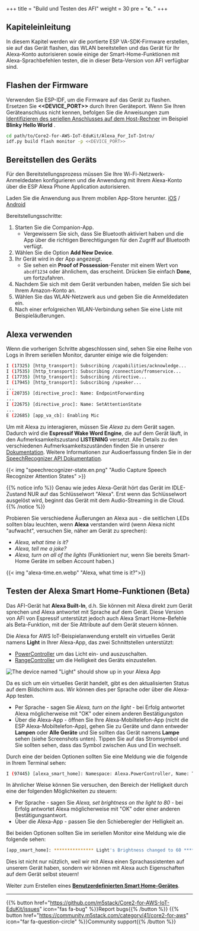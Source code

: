 +++
title = "Build und Testen des AFI"
weight = 30
pre = "<b>c. </b>"
+++

## Kapiteleinleitung
In diesem Kapitel werden wir die portierte ESP VA-SDK-Firmware erstellen, sie auf das Gerät flashen, das WLAN bereitstellen und das Gerät für Ihr Alexa-Konto autorisieren sowie einige der Smart-Home-Funktionen mit Alexa-Sprachbefehlen testen, die in dieser Beta-Version von AFI verfügbar sind.

## Flashen der Firmware
Verwenden Sie ESP-IDF, um die Firmware auf das Gerät zu flashen. Ersetzen Sie **<<DEVICE_PORT>>**  durch Ihren Geräteport. Wenn Sie Ihren Geräteanschluss nicht kennen, befolgen Sie die Anweisungen zum [Identifizieren des seriellen Anschlusses auf dem Host-Rechner](/de/blinky-hello-world/device-provisioning.html#identifying-the-serial-port-on-host-machine) im Beispiel **Blinky Hello World** .
```bash
cd path/to/Core2-for-AWS-IoT-EduKit/Alexa_For_IoT-Intro/
idf.py build flash monitor -p <<DEVICE_PORT>>
```

## Bereitstellen des Geräts
Für den Bereitstellungsprozess müssen Sie Ihre Wi-Fi-Netzwerk-Anmeldedaten konfigurieren und die Anwendung mit Ihrem Alexa-Konto über die ESP Alexa Phone Application autorisieren.

Laden Sie die Anwendung aus Ihrem mobilen App-Store herunter.
[iOS](https://apps.apple.com/in/app/esp-alexa/id1464127534) / [Android](https://play.google.com/store/apps/details?id=com.espressif.provbleavs)

Bereitstellungsschritte:

1. Starten Sie die Companion-App.
   - Vergewissern Sie sich, dass Sie Bluetooth aktiviert haben und die App über die richtigen Berechtigungen für den Zugriff auf Bluetooth verfügt.
2. Wählen Sie die Option **Add New Device**.
3. Ihr Gerät wird in der App angezeigt.
   - Sie sehen ein **Proof of Possession**-Fenster mit einem Wert von `abcdf1234`  oder ähnlichem, das erscheint. Drücken Sie einfach **Done**, um fortzufahren.
4. Nachdem Sie sich mit dem Gerät verbunden haben, melden Sie sich bei Ihrem Amazon-Konto an.
5. Wählen Sie das WLAN-Netzwerk aus und geben Sie die Anmeldedaten ein.
6. Nach einer erfolgreichen WLAN-Verbindung sehen Sie eine Liste mit Beispieläußerungen.

## Alexa verwenden
Wenn die vorherigen Schritte abgeschlossen sind, sehen Sie eine Reihe von Logs in Ihrem seriellen Monitor, darunter einige wie die folgenden:

```bash
I (17325) [http_transport]: Subscribing /capabilities/acknowledge...
I (17535) [http_transport]: Subscribing /connection/fromservice...
I (17735) [http_transport]: Subscribing /directive...
I (17945) [http_transport]: Subscribing /speaker...
...
I (20735) [directive_proc]: Name: EndpointForwarding
...
I (22675) [directive_proc]: Name: SetAttentionState
...
E (22685) [app_va_cb]: Enabling Mic
```

Um mit Alexa zu interagieren, müssen Sie *Alexa* zu dem Gerät sagen. Dadurch wird die **Espressif Wake Word Engine**, die auf dem Gerät läuft, in den Aufmerksamkeitszustand **LISTENING** versetzt. Alle Details zu den verschiedenen Aufmerksamkeitszuständen finden Sie in unserer [Dokumentation](https://developer.amazon.com/en-US/docs/alexa/alexa-voice-service/ux-design-attention.html#states). Weitere Informationen zur Audioerfassung finden Sie in der [SpeechRecognizer API Dokumentation](https://developer.amazon.com/en-US/docs/alexa/alexa-voice-service/avs-speechrecognizer-concepts.html).

{{< img "speechrecognizer-state.en.png" "Audio Capture Speech Recognizer Attention States" >}} 

{{% notice info %}}
Genau wie jedes Alexa-Gerät hört das Gerät im IDLE-Zustand NUR auf das Schlüsselwort "Alexa". Erst wenn das Schlüsselwort ausgelöst wird, beginnt das Gerät mit dem Audio-Streaming in die Cloud.
{{% /notice %}}

Probieren Sie verschiedene Äußerungen an Alexa aus - die seitlichen LEDs sollten blau leuchten, wenn **Alexa** verstanden wird (wenn Alexa nicht "aufwacht", versuchen Sie, näher am Gerät zu sprechen):
* _Alexa, what time is it?_
* _Alexa, tell me a joke?_
* _Alexa, turn on all of the lights_ (Funktioniert nur, wenn Sie bereits Smart-Home Geräte im selben Account haben.)

{{< img "alexa-time.en.webp" "Alexa, what time is it?">}} 

## Testen der Alexa Smart Home-Funktionen (Beta)
Das AFI-Gerät hat **Alexa Built-In**, d.h. Sie können mit Alexa direkt zum Gerät sprechen und Alexa antwortet mit Sprache auf dem Gerät. Diese Version von AFI von Espressif unterstützt jedoch auch Alexa Smart Home-Befehle als Beta-Funktion, mit der Sie Attribute auf dem Gerät steuern können.

Die Alexa for AWS IoT-Beispielanwendung erstellt ein virtuelles Gerät namens **Light** in Ihrer Alexa-App, das zwei Schnittstellen unterstützt:

* [PowerController](https://developer.amazon.com/en-US/docs/alexa/alexa-voice-service/alexa-powercontroller.html) um das Licht ein- und auszuschalten.
* [RangeController](https://developer.amazon.com/en-US/docs/alexa/alexa-voice-service/alexa-rangecontroller.html) um die Helligkeit des Geräts einzustellen.

![The device named "Light" should show up in your Alexa App](building-and-testing-afi/alexa_app-light_Device.en.png?height=500px)

Da es sich um ein virtuelles Gerät handelt, gibt es den aktualisierten Status auf dem Bildschirm aus. Wir können dies per Sprache oder über die Alexa-App testen.

* Per Sprache - sagen Sie _Alexa, turn on the light_ - bei Erfolg antwortet Alexa möglicherweise mit "OK" oder einem anderen Bestätigungston
* Über die Alexa-App - öffnen Sie Ihre Alexa-Mobiltelefon-App (nicht die ESP Alexa-Mobiltelefon-App), gehen Sie zu Geräte und dann entweder **Lampen** oder **Alle Geräte** und Sie sollten das Gerät namens **Lampe** sehen (siehe Screenshots unten). Tippen Sie auf das Stromsymbol und Sie sollten sehen, dass das Symbol zwischen Aus und Ein wechselt.

Durch eine der beiden Optionen sollten Sie eine Meldung wie die folgende in Ihrem Terminal sehen:
```bash
I (97445) [alexa_smart_home]: Namespace: Alexa.PowerController, Name: TurnOn
```

In ähnlicher Weise können Sie versuchen, den Bereich der Helligkeit durch eine der folgenden Möglichkeiten zu steuern:

* Per Sprache - sagen Sie _Alexa, set brightness on the light to 80_ - bei Erfolg antwortet Alexa möglicherweise mit "OK" oder einer anderen Bestätigungsantwort.
* Über die Alexa-App - passen Sie den Schieberegler der Helligkeit an.

Bei beiden Optionen sollten Sie im seriellen Monitor eine Meldung wie die folgende sehen:
```bash
[app_smart_home]: *************** Light's Brightness changed to 60 ***************
```

Dies ist nicht nur nützlich, weil wir mit Alexa einen Sprachassistenten auf unserem Gerät haben, sondern wir können mit Alexa auch Eigenschaften auf dem Gerät selbst steuern!

Weiter zum Erstellen eines [**Benutzerdefinierten Smart Home-Gerätes**](/de/intro-to-alexa-for-iot/custom-smart-home-device.html).


---
{{% button href="https://github.com/m5stack/Core2-for-AWS-IoT-EduKit/issues" icon="fas fa-bug" %}}Report bugs{{% /button %}} {{% button href="https://community.m5stack.com/category/41/core2-for-aws" icon="far fa-question-circle" %}}Community support{{% /button %}}